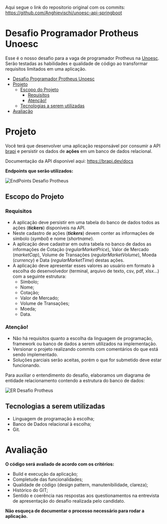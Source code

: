 Aqui segue o link do repositorio original com os commits:  https://github.com/Anghievischi/unoesc-api-springboot


# Desafio Programador Protheus Unoesc
Esse é o nosso desafio para a vaga de programador Protheus na [Unoesc](https://www.unoesc.edu.br/). Serão testadas as habilidades e qualidade de código ao transformar requisitos limitados em uma aplicação.

- [Desafio Programador Protheus Unoesc](#desafio-programador-protheus-unoesc)
- [Projeto](#projeto)
  - [Escopo do Projeto](#escopo-do-projeto)
    - [Requisitos](#requisitos)
    - [Atenção!](#atenção)
  - [Tecnologias a serem utilizadas](#tecnologias-a-serem-utilizadas)
- [Avaliação](#avaliação)

# Projeto
Você terá que desenvolver uma aplicação responsável por consumir a API [brapi](https://brapi.dev) e persistir os dados de **ações** em um banco de dados relacional.

Documentação da API disponível aqui: https://brapi.dev/docs

**Endpoints que serão utilizados:**

![EndPoints Desafio Protheus](https://user-images.githubusercontent.com/32557284/225396097-a1d2942d-ced4-4973-b8bf-631b272ff00f.png)

## Escopo do Projeto
### Requisitos
* A aplicação deve persistir em uma tabela do banco de dados todos as ações (***tickers***) disponíveis na API.
* Neste cadastro de ações (***tickers***) devem conter as informações de símbolo (*symbol*) e nome (*shortname*).
* A aplicação deve cadastrar em outra tabela no banco de dados as informações de Cotação (*regularMarketPrice*), Valor de Mercado (*marketCap*), Volume de Transações (*regularMarketVolume*), Moeda (*currency*) e Data (*regularMarketTime*) destas ações.
* A aplicação deve apresentar esses valores ao usuário em formato à escolha do desenvolvedor (terminal, arquivo de texto, csv, pdf, xlsx...) com a seguinte estrutura:
  * Símbolo;
  * Nome;
  * Cotação;
  * Valor de Mercado;
  * Volume de Transações;
  * Moeda;
  * Data.
### Atenção!
* Não há requisitos quanto a escolha da linguagem de programação, framework ou banco de dados a serem utilizados na implementação.
* Versionar o projeto realizando commits com comentários do que está sendo implementado.
* Soluções parciais serão aceitas, porém o que for submetido deve estar funcionando.

Para auxiliar o entendimento do desafio, elaboramos um diagrama de entidade relacionamento contendo a estrutura do banco de dados:

![ER Desafio Protheus](https://user-images.githubusercontent.com/32557284/225391963-edf56be7-a835-4bc4-8017-c7dff6f055ec.png)

## Tecnologias a serem utilizadas
* Linguagem de programação à escolha;
* Banco de Dados relacional à escolha;
* Git.
# Avaliação
**O código será avaliado de acordo com os critérios:**
* Build e execução da aplicação;
* Completude das funcionalidades;
* Qualidade de código (design pattern, manutenibilidade, clareza);
* Histórico do GIT;
* Sentido e coerência nas respostas aos questionamentos na entrevista de apresentação do desafio realizada pelo candidato.

**Não esqueça de documentar o processo necessário para rodar a aplicação.**

